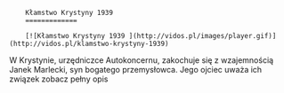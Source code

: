 
        Kłamstwo Krystyny 1939 
        =============
        
        [![Kłamstwo Krystyny 1939 ](http://vidos.pl/images/player.gif)](http://vidos.pl/klamstwo-krystyny-1939)
        
        
 W Krystynie, urzędniczce Autokoncernu, zakochuje się z wzajemnością Janek Marlecki, syn bogatego przemysłowca. Jego ojciec uważa ich związek zobacz pełny opis
    